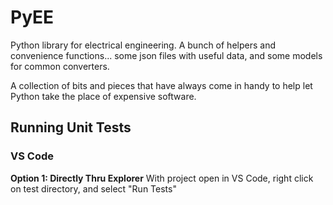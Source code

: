 # PyEE
Python library for electrical engineering.  A bunch of helpers and convenience functions... some json files with useful data, and some models for common converters.

A collection of bits and pieces that have always come in handy to help let Python take the place of expensive software.

## Running Unit Tests
### VS Code
<b>Option 1: Directly Thru Explorer</b>
With project open in VS Code, right click on test directory, and select "Run Tests"
